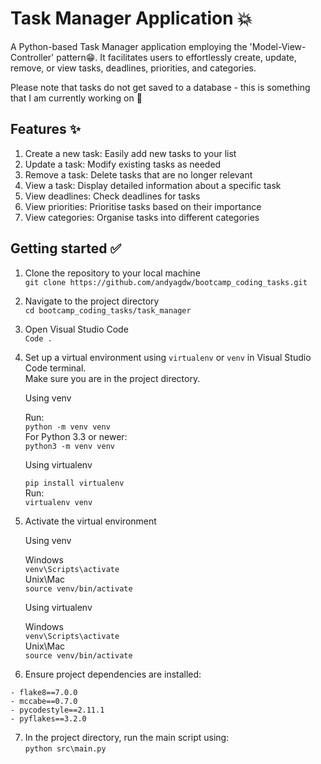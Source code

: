# Task Manager Application 💥

A Python-based Task Manager application employing the
'Model-View-Controller' pattern😁. It facilitates users to
effortlessly create, update, remove, or view tasks, deadlines,
priorities, and categories.

Please note that tasks do not get saved to a database - this is something that I am
currently working on 🚧

## Features ✨

1. Create a new task: Easily add new tasks to your list
2. Update a task: Modify existing tasks as needed
3. Remove a task: Delete tasks that are no longer relevant
4. View a task: Display detailed information about a specific task
5. View deadlines: Check deadlines for tasks
6. View priorities: Prioritise tasks based on their importance
7. View categories: Organise tasks into different categories

## Getting started ✅

1. Clone the repository to your local machine <br />
   `git clone https://github.com/andyagdw/bootcamp_coding_tasks.git`
2. Navigate to the project directory <br />
   `cd bootcamp_coding_tasks/task_manager`
3. Open Visual Studio Code <br />
   `Code .`
4. Set up a virtual environment using `virtualenv` or `venv` in Visual Studio Code terminal. <br />
   Make sure you are in the project directory.

   Using venv

   Run: <br />
   `python -m venv venv` <br />
   For Python 3.3 or newer: <br />
   `python3 -m venv venv`

   Using virtualenv

   `pip install virtualenv` <br />
   Run: <br />
   `virtualenv venv`

5. Activate the virtual environment

   Using venv

   Windows <br />
   `venv\Scripts\activate` <br />
   Unix\Mac <br />
   `source venv/bin/activate`

   Using virtualenv <br />

   Windows <br />
   `venv\Scripts\activate` <br />
   Unix\Mac <br />
   `source venv/bin/activate`

6. Ensure project dependencies are installed: <br />

```
- flake8==7.0.0
- mccabe==0.7.0
- pycodestyle==2.11.1
- pyflakes==3.2.0
```

7. In the project directory, run the main script using: <br />
   `python src\main.py`
